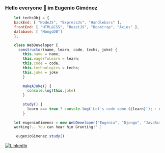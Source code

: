 ### Hello everyone 👋 im Eugenio Giménez

```javascript
    let techsObj = {
    backEnd: [ "NodeJS", "ExpressJs", "Handlebars" ],
    frontEnd: [ "HTML&CSS", "ReactJS", "Boostrap", "Axios" ],
    database: [ "MongoDB"]
    };

    class WebDeveloper {
      constructor(name, learn, code, techs, joke) {
        this.name = name;
        this.eagerToLearn = learn;
        this.code = code;
        this.technologies = techs;
        this.joke = joke
        }
        
        makeAJoke() {
          console.log(this.joke)
        }
        
        study() {
          learn === true ? console.log(`Let's code some ${learn}`); : console.log(`Pick any tech and start train`);
        }
        
    let eugenioGimenez = new WebDeveloper("Eugenio", "Django", "JavaScript", techsObj, "How can you tell that a web developer is 
    working?.. You can hear him Grunting!" )
     
     eugenioGimenez.study()
```

<a href="https://www.linkedin.com/in/eogimenez/" target="_blank"><img alt="LinkedIn" src="https://img.shields.io/badge/LinkedIn-@eoGimenez-blue?style=flat&logo=linkedin"></a>
<!--
**eoGimenez/eoGimenez** is a ✨ _special_ ✨ repository because its `README.md` (this file) appears on your GitHub profile.

Here are some ideas to get you started:

- 🔭 I’m currently working on ...
- 🌱 I’m currently learning ...
- 👯 I’m looking to collaborate on ...
- 🤔 I’m looking for help with ...
- 💬 Ask me about ...
- 📫 How to reach me: ...
- 😄 Pronouns: ...
- ⚡ Fun fact: ...

-->
